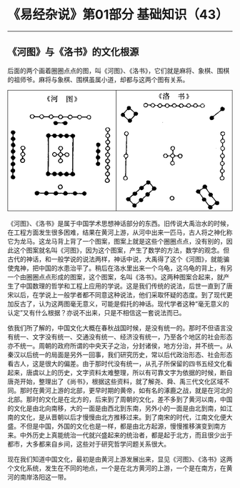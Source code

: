 # 《易经杂说》第01部分 基础知识（43）

------

## 《河图》与《洛书》的文化根源

后面的两个画着圈圈点点的图，叫《河图》、《洛书》，它们就是麻将、象棋、围棋的祖师爷。麻将与象棋、围棋虽属小道，却都与这两个图有关系。

![河图洛书](%E3%80%8A%E6%B2%B3%E5%9B%BE%E3%80%8B%E4%B8%8E%E3%80%8A%E6%B4%9B%E4%B9%A6%E3%80%8B%E7%9A%84%E6%96%87%E5%8C%96%E6%A0%B9%E6%BA%90/8gua_heluo.gif)

《河图》、《洛书》是属于中国学术思想神话部分的东西。旧传说大禹治水的时候，在工程方面发生很多困难，结果在黄河上游，从河中出来一匹马，古人将之神化称它为龙马。这龙马背上背了一个图案，图案上就是这些个圈圈点点，没有别的，因此这个图案就名叫《河图》，因为这个图案，产生了数学的方法，数学的观念。但古代的神话，和一般学说的说法两样，神话中说，大禹得了这个《河图》，就能骗使鬼神，把中国的水患治平了。稍后在洛水里出来一个乌龟，这乌龟的背上，有另一个由圈圈点点形成的图案，这个图案，名叫《洛书》。这两种图案合起来，就产生了中国数理的哲学和工程上应用的学说。这是我们传统的说法，后世一直到了唐宋以后，在学说上一般学者都不同意这种说法，他们采取怀疑的态度。到了现代更加反古了，认为这两图毫无意义，可能是假托的神话。现代学者这种“毫无意义的认定”又有什么根据？亦说不出来，只是不相信这一套说法而已。

依我们所了解的，中国文化大概在春秋战国时候，是没有统一的。那时不但语言没有统一、文字没有统一、交通没有统一、经济没有统一，乃至各个地区的社会形态亦不统一。周朝的政府所谓的中央天子之治，分封诸侯，地方分治，并不统一。从秦汉以后统一的局面是另外一回事，我们研究历史，常以后代政治形态、社会形态看古人，这是很大的偏差。由于那时代没有统一，从孔子所保留的四书五经文化看起来，唐虞以上的历史，文字资料太难整理，所以有可靠文字为依据的时候，断自唐尧开始，整理出了《尚书》，根据这些资料，就了解尧、舜、禹三代文化区域不同。那时在黄河上游的北部，更早时期的黄帝，如有名的涿鹿之战，就是在河北的北部。那时的文化是在北方的，后来到了周朝的文化，差不多到了黄河以南，中国的文化是由北向南移，大的一面是由西北到东南，另外小的一面是由北到南，如江南的文化，是从晋朝以后才慢慢由北方推移过来。到了南宋的时代，江南文化便大盛。不但是中国，外国的文化也是一样，都是由北方起源，慢慢推移演变到南方来。中外历史上真能统治一代就兴盛起来的统治者，都是起于北方，而且很少出于都市，大多都来自乡间，这些对于研究哲学问题关系很大。

现在我们知道中国文化，最初是由黄河上游发展出来，显见《河图》、《洛书》这两个文化系统，发生在不同的地点，一个是在北方黄河的上游，一个是在南方，在黄河的南岸洛阳这一带。